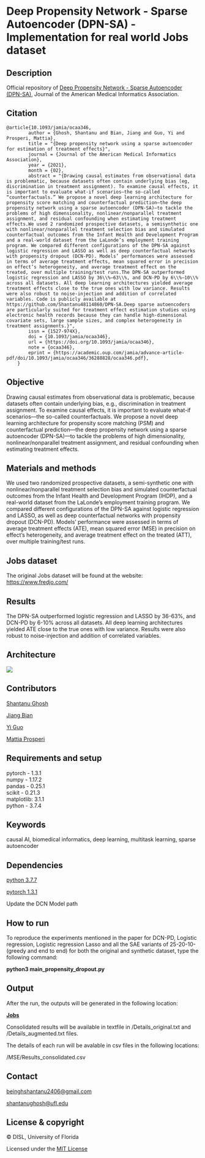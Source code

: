 # Deep Propensity Network - Sparse Autoencoder (DPN-SA) - Implementation for real world Jobs dataset

## Description
Official repository of [Deep Propensity Network - Sparse Autoencoder (DPN-SA)](https://academic.oup.com/jamia/advance-article/doi/10.1093/jamia/ocaa346/6139936?guestAccessKey=6d8842f9-78b2-4178-912e-a76faf52c3bd#supplementary-data), Journal of the American Medical Informatics Association.
## Citation

    @article{10.1093/jamia/ocaa346,
            author = {Ghosh, Shantanu and Bian, Jiang and Guo, Yi and Prosperi, Mattia},
            title = "{Deep propensity network using a sparse autoencoder for estimation of treatment effects}",
            journal = {Journal of the American Medical Informatics Association},
            year = {2021},
            month = {02},
            abstract = "{Drawing causal estimates from observational data is problematic, because datasets often contain underlying bias (eg, discrimination in treatment assignment). To examine causal effects, it is important to evaluate what-if scenarios—the so-called “counterfactuals.” We propose a novel deep learning architecture for propensity score matching and counterfactual prediction—the deep propensity network using a sparse autoencoder (DPN-SA)—to tackle the problems of high dimensionality, nonlinear/nonparallel treatment assignment, and residual confounding when estimating treatment effects.We used 2 randomized prospective datasets, a semisynthetic one with nonlinear/nonparallel treatment selection bias and simulated counterfactual outcomes from the Infant Health and Development Program and a real-world dataset from the LaLonde’s employment training program. We compared different configurations of the DPN-SA against logistic regression and LASSO as well as deep counterfactual networks with propensity dropout (DCN-PD). Models’ performances were assessed in terms of average treatment effects, mean squared error in precision on effect’s heterogeneity, and average treatment effect on the treated, over multiple training/test runs.The DPN-SA outperformed logistic regression and LASSO by 36\\%–63\\%, and DCN-PD by 6\\%–10\\% across all datasets. All deep learning architectures yielded average treatment effects close to the true ones with low variance. Results were also robust to noise-injection and addition of correlated variables. Code is publicly available at https://github.com/Shantanu48114860/DPN-SA.Deep sparse autoencoders are particularly suited for treatment effect estimation studies using electronic health records because they can handle high-dimensional covariate sets, large sample sizes, and complex heterogeneity in treatment assignments.}",
            issn = {1527-974X},
            doi = {10.1093/jamia/ocaa346},
            url = {https://doi.org/10.1093/jamia/ocaa346},
            note = {ocaa346},
            eprint = {https://academic.oup.com/jamia/advance-article-pdf/doi/10.1093/jamia/ocaa346/36288828/ocaa346.pdf},
        }



## Objective
Drawing causal estimates from observational data is problematic, because datasets often contain underlying bias, e.g., discrimination in treatment assignment. To examine causal effects, it is important to evaluate what-if scenarios—the so-called counterfactuals. We propose a novel deep learning architecture for propensity score matching (PSM) and counterfactual prediction—the deep propensity network using a sparse autoencoder (DPN-SA)—to tackle the problems of high dimensionality, nonlinear/nonparallel treatment assignment, and residual confounding when estimating treatment effects.

## Materials and methods
We used two randomized prospective datasets, a semi-synthetic one with nonlinear/nonparallel treatment selection bias and simulated counterfactual outcomes from the Infant Health and Development Program (IHDP), and a real-world dataset from the LaLonde’s employment training program. We compared different configurations of the DPN-SA against logistic regression and LASSO, as well as deep counterfactual networks with propensity dropout (DCN-PD). Models’ performance were assessed in terms of average treatment effects (ATE), mean squared error (MSE) in precision on effect’s heterogeneity, and average treatment effect on the treated (ATT), over multiple training/test runs.

## Jobs dataset
The original Jobs dataset will be found at the website:
https://www.fredjo.com/

## Results
The DPN-SA outperformed logistic regression and LASSO by 36-63%, and DCN-PD by 6-10% across all datasets. All deep learning architectures yielded ATE close to the true ones with low variance. Results were also robust to noise-injection and addition of correlated variables.

## Architecture
<img src="https://github.com/Shantanu48114860/DPN-SA/blob/master/Pic.png">

## Contributors
[Shantanu Ghosh](https://www.linkedin.com/in/shantanu-ghosh-b369783a/)

[Jiang Bian](http://jiangbian.me/)

[Yi Guo](https://hobi.med.ufl.edu/profile/guo-yi/)

[Mattia Prosperi](https://epidemiology.phhp.ufl.edu/profile/prosperi-mattia/)

## Requirements and setup
pytorch - 1.3.1 <br/>
numpy - 1.17.2 <br/>
pandas - 0.25.1 <br/>
scikit - 0.21.3 <br/>
matplotlib: 3.1.1 <br/>
python -  3.7.4 <br/>


## Keywords
causal AI, biomedical informatics, deep learning, multitask learning, sparse autoencoder


## Dependencies
[python 3.7.7](https://www.python.org/downloads/release/python-374/)

[pytorch 1.3.1](https://pytorch.org/get-started/previous-versions/)

Update the DCN Model path

## How to run
To reproduce the experiments mentioned in the paper for DCN-PD, Logistic regression, Logistic regression Lasso 
and all the SAE variants of 25-20-10- (greedy and end to end) for both the
original and synthetic dataset, type the following
command: 

<b>python3 main_propensity_dropout.py</b>

## Output
After the run, the outputs will be generated in the following location:

<b>[Jobs](https://github.com/Shantanu48114860/DPN-SA/tree/master/Jobs/MSE)</b>

Consolidated results will be available in textfile in /Details_original.txt and /Details_augmented.txt files.

The details of each run will be avalable in csv files in the following locations:

/MSE/Results_consolidated.csv

## Contact
beinghshantanu2406@gmail.com 

shantanughosh@ufl.edu

## License & copyright
© DISL, University of Florida

Licensed under the [MIT License](LICENSE)
